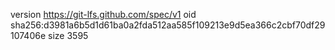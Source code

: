 version https://git-lfs.github.com/spec/v1
oid sha256:d3981a6b5d1d61ba0a2fda512aa585f109213e9d5ea366c2cbf70df29107406e
size 3595
